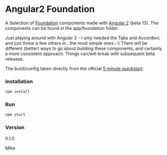 # Angular2 Foundation

A Selection of [Foundation](http://foundation.zurb.com/) components made with [Angular 2](https://angular.io) (beta 13). The components can be found in the app/foundation folder.

Just playing around with Angular 2 - I only needed the Tabs and Accordion, and just threw a few others in...the most simple ones :-) There will be different (better) ways to go about building these components, and certainly a more consistent approach. Things can/will break with subsequent beta releases.

The build/config taken directly from the official [5 minute quickstart](https://angular.io/docs/ts/latest/quickstart.html).

### Installation
```javascript
npm install
```

### Run
```javascript
npm start
```

### Version
0.1.0


Mike